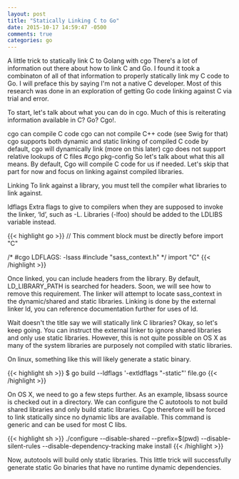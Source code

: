 ```yaml
---
layout: post
title: "Statically Linking C to Go"
date: 2015-10-17 14:59:47 -0500
comments: true
categories: go
---
```


A little trick to statically link C to Golang with cgo
There's a lot of information out there about how to link C and Go. I found it took a combinaton of all of that information to properly statically link my C code to Go. I will preface this by saying I'm not a native C developer. Most of this research was done in an exploration of getting Go code linking against C via trial and error.

To start, let's talk about what you can do in cgo. Much of this is reiterating information available in C? Go? Cgo!.

cgo can compile C code
cgo can not compile C++ code (see Swig for that)
cgo supports both dynamic and static linking of compiled C code
by default, cgo will dynamically link (more on this later)
cgo does not support relative lookups of C files
#cgo pkg-config
So let's talk about what this all means. By default, Cgo will compile C code for us if needed. Let's skip that part for now and focus on linking against compiled libraries.

Linking
To link against a library, you must tell the compiler what libraries to link against.

ldflags Extra flags to give to compilers when they are supposed to invoke the linker, ‘ld’, such as -L. Libraries (-lfoo) should be added to the LDLIBS variable instead.

{{< highlight go >}}
// This comment block must be directly before import "C"

/*
#cgo LDFLAGS: -lsass
#include "sass_context.h"
*/
import "C"
{{< /highlight >}}

Once linked, you can include headers from the library. By default, LD_LIBRARY_PATH is searched for headers. Soon, we will see how to remove this requirement. The linker will attempt to locate sass_context in the dynamic/shared and static libraries. Linking is done by the external linker ld, you can reference documentation further for uses of ld.

Wait doesn't the title say we will statically link C libraries? Okay, so let's keep going. You can instruct the external linker to ignore shared libraries and only use static libraries. However, this is not quite possible on OS X as many of the system libraries are purposely not compiled with static libraries.

On linux, something like this will likely generate a static binary.

{{< highlight sh >}}
$ go build --ldflags '-extldflags "-static"' file.go
{{< /highlight >}}

On OS X, we need to go a few steps further. As an example, libsass source is checked out in a directory. We can configure the C autotools to not build shared libraries and only build static libraries. Cgo therefore will be forced to link statically since no dynamic libs are available. This command is generic and can be used for most C libs.

{{< highlight sh >}}
./configure --disable-shared --prefix=$(pwd) --disable-silent-rules --disable-dependency-tracking
make install
{{< /highlight >}}

Now, autotools will build only static libraries. This little trick will successfully generate static Go binaries that have no runtime dynamic dependencies.
